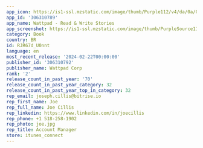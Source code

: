 ```yaml
---
app_icon: https://is1-ssl.mzstatic.com/image/thumb/Purple112/v4/da/0a/00/da0a006a-28c3-7faf-008a-ac8fa7afc2ea/AppIcon-0-1x_U007emarketing-0-7-0-85-220.png/1024x1024bb.png
app_id: '306310789'
app_name: Wattpad - Read & Write Stories
app_screenshot: https://is1-ssl.mzstatic.com/image/thumb/PurpleSource116/v4/10/48/94/10489403-e456-57b5-d4e8-a28ac5bff04f/1de43280-5144-48d0-b204-4a6b1f408edd_Artboard_1.jpg/1242x2688bb.png
category: Book
country: BR
id: RJR67d_U0nnt
language: en
most_recent_release: '2024-02-22T00:00:00'
publisher_id: '306310792'
publisher_name: Wattpad Corp
rank: '2'
release_count_in_past_year: '70'
release_count_in_past_year_category: 32
release_count_in_past_year_top_in_category: 32
rep_email: joseph.cillis@bitrise.io
rep_first_name: Joe
rep_full_name: Joe Cillis
rep_linkedin: https://www.linkedin.com/in/joecillis
rep_phone: +1 518-258-1902
rep_photo: joe.jpg
rep_title: Account Manager
store: itunes_connect
---
```

